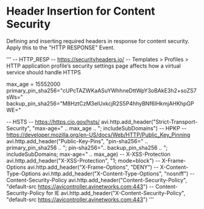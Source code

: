 # Header Insertion for Content Security
  Defining and inserting required headers in response for content security. Apply this to the "HTTP RESPONSE" Event.

'''
-- HTTP_RESP
-- https://securityheaders.io/
-- Templates > Profiles > HTTP application profile’s security settings page affects how a virtual service should handle HTTPS

max_age = 15552000
primary_pin_sha256="cUPcTAZWKaASuYWhhneDttWpY3oBAkE3h2+soZS7sWs="
backup_pin_sha256="M8HztCzM3elUxkcjR2S5P4hhyBNf6lHkmjAHKhpGPWE="

-- HSTS
-- https://https.cio.gov/hsts/
avi.http.add_header("Strict-Transport-Security", "max-age=" .. max_age .. "; includeSubDomains")
-- HPKP
-- https://developer.mozilla.org/en-US/docs/Web/HTTP/Public_Key_Pinning
avi.http.add_header("Public-Key-Pins",  "pin-sha256=" .. primary_pin_sha256 .. "; pin-sha256=".. backup_pin_sha256 .. "; includeSubDomains; max-age=" .. max_age)
-- X-XSS-Protection
avi.http.add_header("X-XSS-Protection", "1; mode=block")
-- X-Frame-Options
avi.http.add_header("X-Frame-Options", "DENY")
-- X-Content-Type-Options
avi.http.add_header("X-Content-Type-Options", "nosniff")
-- Content-Security-Policy
avi.http.add_header("Content-Security-Policy", "default-src https://avicontroller.avinetworks.com:443")
-- Content-Security-Policy for IE
avi.http.add_header("X-Content-Security-Policy", "default-src https://avicontroller.avinetworks.com:443")
'''
